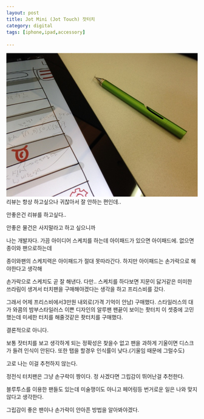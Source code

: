 ```yaml
---
layout: post
title: Jot Mini (Jot Touch) 잣터치
category: digital
tags: [iphone,ipad,accessory]

---
```



![Jot Mini 이미지](/images/posts/jot_mini_01.jpg)
리뷰는 항상 하고싶으나 귀찮아서 잘 안하는 편인데..

안좋은건 리뷰를 하고싶다..

안좋은 물건은 사지말라고 하고 싶으니까



나는 개발자다. 가끔 아이디어 스케치를 하는데 아이패드가 있으면 아이패드에. 없으면 종이와 팬으로하는데

종이와팬의 스케치력은 아이패드가 절대 못따라간다. 하지만 아이패드는 손가락으로 해야한다고 생각해

손가락으로 스케치도 곧 잘 해낸다. 다만.. 스케치를 하다보면 지문이 닳거같은 미미한 쓰라림이 생겨서 터치팬을 구매해야겠다는 생각을 하고 프리스비를 갔다.



그래서 어제 프리스비에서3만원 내외로(가격 기억이 안남) 구매했다. 스타일러스의 대가 와콤의 밤부스타일러스 이쁜 디자인의 알루팬 팬끝이 보이는 좟터치 이 셋중에 고민했는데 미세한 터치를 해줄것같은 좟터치를 구매했다.



결론적으로 아니다.

보통 잣터치를 보고 생각하게 되는 정확성은 찾을수 없고 팬을 과하게 기울이면 디스크가 들려 인식이 안된다. 또한 탭을 할경우 인식률이 낮다.(기울임 때문에 그럴수도)

고로 나는 이걸 추천하지 않는다.

정전식 터치팬은 그냥 손구락이 짱이다. 정 사겠다면 그립감이 뛰어난걸 추천한다.

블루투스를 이용한 팬들도 있는데 미술쟁이도 아니고 페어링등 번거로운 일은 나와 맞지 않다고 생각한다.

그립감이 좋은 팬이나 손가락이 안아픈 방법을 알아봐야겠다.



